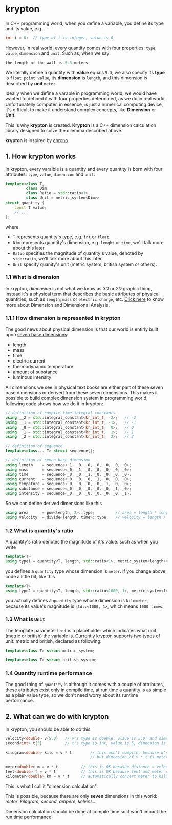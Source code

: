 # krypton

In C++ programming world, when you define a variable, you define its type and its value, e.g.

```c++
int i = 0;  // type of i is integer, value is 0
```

However, in real world, every quantity comes with four properties: `type`, `value`, `dimension` and `unit`. Such as, when we say: 

```c++
the length of the wall is 5.3 meters
```
We literally define a quantity with **value** equals `5.3`, we also specify its **type** is `float point value`, its **dimension** is `length`, and this dimension is described by **unit** `meter`.

Ideally when we define a varable in programming world, we would have wanted to defined it with four properties determined, as we do in real world. Unfortunatelly computer, in essence, is just a numerical computing device, it's difficult to make it understand complex concepts, like **Dimension** or **Unit**.

This is why **krypton** is created. **Krypton** is a C++ dimension calculation library designed to solve the dilemma described above.

**krypton** is inspired by [chrono](en.cppreference.com/w/cpp/header/chrono).

## 1. How krypton works

In krypton, every varaible is a quantity and every quantity is born with four attributes: `type`, `value`, `dimension` and `unit`:

```c++
template<class T, 
         class Dim, 
         class Ratio = std::ratio<1>,
         class Unit = metric_system<Dim>>
struct quantity {
    const T value;
    // ...
};
```

where 

- `T` represents quantity's type, e.g. `int` or `float`.
- `Dim` represents quantity's dimension, e.g. `lenght` or `time`, we'll talk more about this later.
- `Ratio` specifies the magnitude of quantity's value, denoted by `std::ratio`, we'll talk more about this later.
- `Unit` specify quanity's unit (metric system, british system or others).

### 1.1 What is dimension

In krypton, *dimension* is not what we know as *3D* or *2D* graphic thing, instead it's a physical term that describes the basic attributes of physical quantities, such as `length`, `mass` or `electric charge`, etc. [Click here](https://en.wikipedia.org/wiki/Dimensional_analysis) to know more about Dimension and Dimensional Analysis.

### 1.1.1 How dimension is represented in krypton

The good news about physical dimension is that our world is entirly built upon [seven base dimensions](https://en.wikipedia.org/wiki/International_System_of_Quantities): 

- length
- mass
- time
- electric current
- thermodynamic temperature
- amount of substance
- luminous intensity

All dimensions we see in physical text books are either part of these seven base dimensions or derived from these seven dimensions. This makes it possible to build complex dimension system in programming world, following code shows how we do it in krypton:

```c++
// definition of compile time integral constants
using __2 = std::integral_constant<kr_int_t, -2>;   // -2
using __1 = std::integral_constant<kr_int_t, -1>;   // -1
using  _0 = std::integral_constant<kr_int_t,  0>;   // 0
using  _1 = std::integral_constant<kr_int_t,  1>;   // 1
using  _2 = std::integral_constant<kr_int_t,  2>;   // 2

// definition of sequence
template<class... T> struct sequence{};

// definition of seven base dimension
using length    = sequence<_1, _0, _0, _0, _0, _0, _0>;
using mass      = sequence<_0, _1, _0, _0, _0, _0, _0>;
using time      = sequence<_0, _0, _1, _0, _0, _0, _0>;
using current   = sequence<_0, _0, _0, _1, _0, _0, _0>;
using tempature = sequence<_0, _0, _0, _0, _1, _0, _0>;
using substance = sequence<_0, _0, _0, _0, _0, _1, _0>;
using intensity = sequence<_0, _0, _0, _0, _0, _0, _1>;
```

So we can define derived dimensions like this

```c++
using area      = pow<length, 2>::type;         // area = length * length
using velocity  = divide<length, time>::type;   // velocity = length / time
```

### 1.2 What is quantity's ratio

A quantity's ratio denotes the magnitude of it's value. such as when you write

```c++
template<T>
using type1 = quantity<T, length, std::ratio<1>, metric_system<length>>;
```

you defines a `quantity` type whose dimension is `meter`. If you change above code a little bit, like this

```c++
template<T>
using type2 = quantity<T, length, std::ratio<1000, 1>, metric_system<length>>;
```

you actually defines a `quantity` type whose dimension is `kilometer`, because its value's magnitude is `std::<1000, 1>`, which means `1000 times`.

### 1.3 What is `Unit`

The template parameter `Unit` is a placeholder which indicates what unit (metric or british) the variable is. Currently krypton supports two types of unit: metric and british, declared as following:

```c++
template<class T> struct metric_system;

template<class T> struct british_system;
```

### 1.4 Quantity runtime performance

The good thing of `quantity` is although it comes with a couple of attributes, these attributes exist only in compile time, at run time a quantity is as simple as a plain value type, so we don't need worry about its runtime performance.

## 2. What can we do with krypton


In krypton, you should be able to do this:

```c++
velocity<double> v{5.0}   // v's type is double, vlaue is 5.0, and dimension is velocity, metric is "merter/second"
second<int> t{5}          // t's type is int, value is 5, dimension is time, metric is second

kilogram<double> kilo = v * t        // this won't compile, because k's dimension is kilogram,
                                     // but dimension of v * t is meter (velocity * time = distance)
                          
meter<double> m = v * t          // this is OK becasue distance = velocity * time                           
feet<double> f = v * t           // this is OK because feet and meter share are actually in same dimension
kilometer<double> km = v * t     // automatically convert meter to kilometer
```

This is what I call it "dimension calculation".

This is possible, because there are only **seven** dimensions in this world: *meter*, *kilogram*, *second*, *ampere*, *kelvins*...

Dimension calculation should be done at compile time so it won't impact the run time performance.
     

